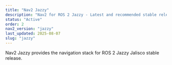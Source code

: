 ```yaml
---
title: "Nav2 Jazzy"
description: "Nav2 for ROS 2 Jazzy - Latest and recommended stable release"
status: "Active"
order: 2
nav2_version: "jazzy"
last_updated: 2025-08-07
slug: "jazzy"
---
```


Nav2 Jazzy provides the navigation stack for ROS 2 Jazzy Jalisco stable release.